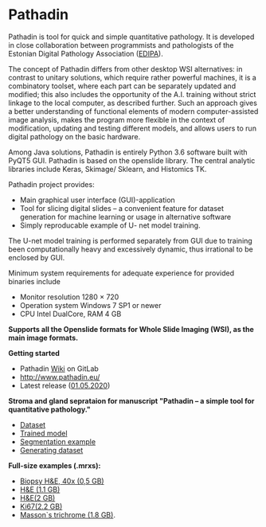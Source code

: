# Pathadin

Pathadin is tool for quick and simple quantitative pathology. It is developed in close collaboration between programmists and pathologists of the Estonian Digital Pathology Association ([EDIPA](https://pathology.ee/)).

The concept of Pathadin differs from other desktop WSI alternatives: in contrast to unitary solutions, which require rather powerful machines, it is a combinatory toolset, where each part can be separately updated and modified; this also includes the opportunity of the A.I. training without strict linkage to the local computer, as described further. Such an approach gives a better understanding of functional elements of modern computer-assisted image analysis, makes the program more flexible in the context of modification, updating and testing different models, and allows users to run digital pathology on the basic hardware.

Among Java solutions, Pathadin is entirely Python 3.6 software built with PyQT5 GUI. Pathadin is based on the openslide library. The central analytic libraries include Keras, Skimage/ Sklearn, and Histomics TK.

Pathadin project provides:
* Main graphical user interface (GUI)-application
* Tool for slicing digital slides – a convenient feature for dataset generation for machine learning or usage in alternative software
* Simply reproducable example of U- net model training.


The U-net model training is performed separately from GUI due to training been computationally heavy and excessively dynamic, thus irrational to be enclosed by GUI.

Minimum system requirements for adequate experience for provided binaries include
* Monitor resolution 1280 × 720
* Operation system Windows 7 SP1 or newer
* CPU Intel DualCore, RAM 4 GB

**Supports all the Openslide formats for Whole Slide Imaging (WSI), as the main image formats.**

**Getting started**
* Pathadin [Wiki](https://gitlab.com/Digipathology/Pathadin/-/wikis/home) on GitLab
* http://www.pathadin.eu/
* Latest release ([01.05.2020](https://www.pathadin.eu/pathadin/PathadinSetup.exe))

**Stroma and gland seprataion for manuscript "Pathadin – a simple tool for quantitative pathology."**
* [Dataset](https://www.pathadin.eu/pathadin/slice_example_patches.zip)
* [Trained model](https://www.pathadin.eu/pathadin/Stroma&Glands.h5)
* [Segmentation example](https://colab.research.google.com/drive/1kc9mKy1ldCQCFXIzy8l_tqGC2FGLcqOd)
* [Generating dataset](https://colab.research.google.com/drive/107Pyqbz2FIkyQTAAXsebK-nkWh0O5BQN)

**Full-size examples (.mrxs):**
* [Biopsy H&E, 40x (0,5 GB)](https://www.pathadin.eu/pathadin/biopsy(40x).zip)
* [H&E (1.1 GB)](https://www.pathadin.eu/pathadin/H&E.zip)
* [H&E(2 GB)](https://www.pathadin.eu/pathadin/HemEosin.zip)
* [Ki67(2.2 GB)](https://www.pathadin.eu/pathadin/Ki67.zip)
* [Masson`s trichrome (1.8 GB)](https://www.pathadin.eu/pathadin/Massons.zip).

